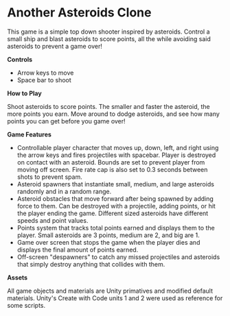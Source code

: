 # Another Asteroids Clone

This game is a simple top down shooter inspired by asteroids. Control a small ship and blast asteroids to score points, all the while avoiding said asteroids to prevent a game over!

**Controls**

- Arrow keys to move
- Space bar to shoot

**How to Play**

Shoot asteroids to score points. The smaller and faster the asteroid, the more points you earn. Move around to dodge asteroids, and see how many points you can get before you game over!

**Game Features**

- Controllable player character that moves up, down, left, and right using the arrow keys and fires projectiles with spacebar. Player is destroyed on contact with an asteroid. Bounds are set to prevent player from moving off screen. Fire rate cap is also set to 0.3 seconds between shots to prevent spam.
- Asteroid spawners that instantiate small, medium, and large asteroids randomly and in a random range.
- Asteroid obstacles that move forward after being spawned by adding force to them. Can be destroyed with a projectile, adding points, or hit the player ending the game. Different sized asteroids have different speeds and point values.
- Points system that tracks total points earned and displays them to the player. Small asteroids are 3 points, medium are 2, and big are 1.
- Game over screen that stops the game when the player dies and displays the final amount of points earned.
- Off-screen "despawners" to catch any missed projectiles and asteroids that simply destroy anything that collides with them.

**Assets**

All game objects and materials are Unity primatives and modified default materials. Unity's Create with Code units 1 and 2 were used as reference for some scripts.
